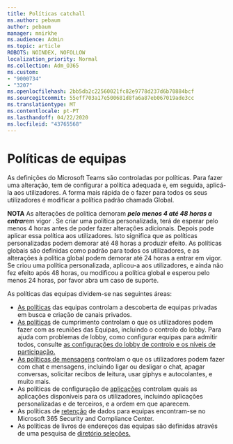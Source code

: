 ```yaml
---
title: Políticas catchall
ms.author: pebaum
author: pebaum
manager: mnirkhe
ms.audience: Admin
ms.topic: article
ROBOTS: NOINDEX, NOFOLLOW
localization_priority: Normal
ms.collection: Adm_O365
ms.custom:
- "9000734"
- "3207"
ms.openlocfilehash: 2bb5db2c22560021fc82e9778d237d6b70884bcf
ms.sourcegitcommit: 55eff703a17e500681d8fa6a87eb067019ade3cc
ms.translationtype: MT
ms.contentlocale: pt-PT
ms.lasthandoff: 04/22/2020
ms.locfileid: "43765568"
---
```

# <a name="teams-policies"></a>Políticas de equipas

As definições do Microsoft Teams são controladas por políticas. Para fazer uma alteração, tem de configurar a política adequada e, em seguida, aplicá-la aos utilizadores. A forma mais rápida de o fazer para todos os seus utilizadores é modificar a política padrão chamada Global. 

**NOTA** As alterações de política demoram ***pelo menos 4 até 48 horas a entrar***em vigor . Se criar uma política personalizada, terá de esperar pelo menos 4 horas antes de poder fazer alterações adicionais. Depois pode aplicar essa política aos utilizadores. Isto significa que as políticas personalizadas podem demorar até 48 horas a produzir efeito. As políticas globais são definidas como padrão para todos os utilizadores, e as alterações à política global podem demorar até 24 horas a entrar em vigor. Se criou uma política personalizada, aplicou-a aos utilizadores, e ainda não fez efeito após 48 horas, ou modificou a política global e esperou pelo menos 24 horas, por favor abra um caso de suporte.

As políticas das equipas dividem-se nas seguintes áreas:

- [As políticas](https://docs.microsoft.com/MicrosoftTeams/teams-policies) das equipas controlam a descoberta de equipas privadas em busca e criação de canais privados.  
- [As políticas](https://docs.microsoft.com/microsoftteams/meeting-policies-in-teams) de cumprimento controlam o que os utilizadores podem fazer com as reuniões das Equipas, incluindo o controlo do lobby. Para ajuda com problemas de lobby, como configurar equipas para admitir todos, consulte [as configurações do lobby de controlo e os níveis de participação.](https://docs.microsoft.com/alchemyinsights/bypass-lobby)
- [As políticas de mensagens](https://docs.microsoft.com/microsoftteams/messaging-policies-in-teams) controlam o que os utilizadores podem fazer com chat e mensagens, incluindo ligar ou desligar o chat, apagar conversas, solicitar recibos de leitura, usar giphys e autocolantes, e muito mais.
- As políticas de configuração de [aplicações](https://docs.microsoft.com/MicrosoftTeams/teams-app-setup-policies) controlam quais as aplicações disponíveis para os utilizadores, incluindo aplicações personalizadas e de terceiros, e a ordem em que aparecem.  
- As políticas de [retenção](https://docs.microsoft.com/microsoftteams/retention-policies) de dados para equipas encontram-se no Microsoft 365 Security and Compliance Center.
- As políticas de livros de endereços das equipas são definidas através de uma pesquisa de [diretório seleções.](https://docs.microsoft.com/MicrosoftTeams/teams-scoped-directory-search)